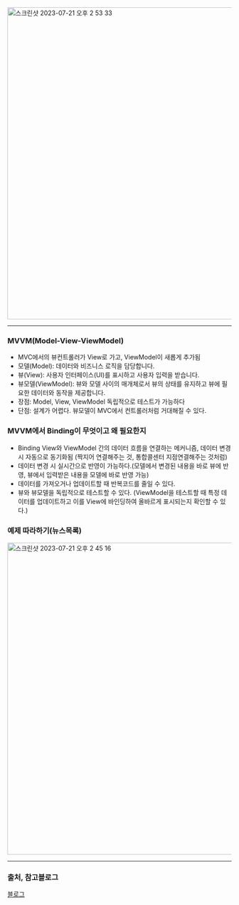 

<img width="700" alt="스크린샷 2023-07-21 오후 2 53 33" src="https://github.com/lj-7-77/ex-expo/assets/97071996/76860c45-b886-4e45-914e-dfdb0d21958c">

---
### MVVM(Model-View-ViewModel)
- MVC에서의 뷰컨트롤러가 View로 가고, ViewModel이 새롭게 추가됨
- 모델(Model): 데이터와 비즈니스 로직을 담당합니다.
- 뷰(View): 사용자 인터페이스(UI)를 표시하고 사용자 입력을 받습니다.
- 뷰모델(ViewModel): 뷰와 모델 사이의 매개체로서 뷰의 상태를 유지하고 뷰에 필요한 데이터와 동작을 제공합니다.
- 장점: Model, View, ViewModel 독립적으로 테스트가 가능하다
- 단점: 설계가 어렵다. 뷰모델이 MVC에서 컨트롤러처럼 거대해질 수 있다.

### MVVM에서 Binding이 무엇이고 왜 필요한지
- Binding
View와 ViewModel 간의 데이터 흐름을 연결하는 메커니즘, 데이터 변경시 자동으로 동기화됨
(짝지어 연결해주는 것, 통합콜센터 지점연결해주는 것처럼)
- 데이터 변경 시 실시간으로 반영이 가능하다.(모델에서 변경된 내용을 바로 뷰에 반영, 뷰에서 입력받은 내용을 모델에 바로 반영 가능)
- 데이터를 가져오거나 업데이트할 때 반복코드를 줄일 수 있다.
- 뷰와 뷰모델을 독립적으로 테스트할 수 있다.
(ViewModel을 테스트할 때 특정 데이터를 업데이트하고 이를 View에 바인딩하여 올바르게 표시되는지 확인할 수 있다.)

### 예제 따라하기(뉴스목록)
<img width="700" alt="스크린샷 2023-07-21 오후 2 45 16" src="https://github.com/lj-7-77/ex-expo/assets/97071996/1bd777f0-7f31-4a7e-a335-dc089d267b41">


---
### 출처, 참고블로그
[블로그](https://42kchoi.tistory.com/292)
